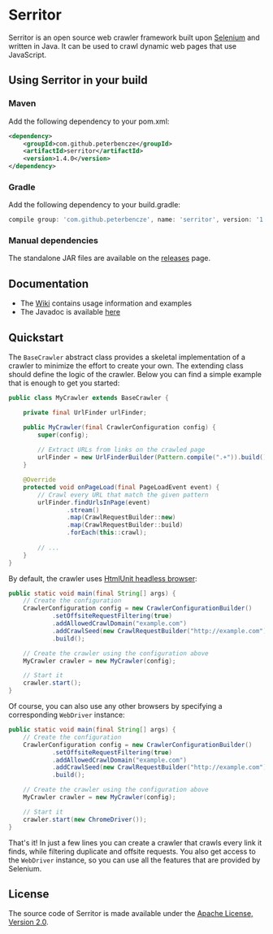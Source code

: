 Serritor
========

Serritor is an open source web crawler framework built upon [Selenium](http://www.seleniumhq.org/) and written in Java. It can be used to crawl dynamic web pages that use JavaScript.

## Using Serritor in your build
### Maven

Add the following dependency to your pom.xml:
```xml
<dependency>
    <groupId>com.github.peterbencze</groupId>
    <artifactId>serritor</artifactId>
    <version>1.4.0</version>
</dependency>
```

### Gradle

Add the following dependency to your build.gradle:
```groovy
compile group: 'com.github.peterbencze', name: 'serritor', version: '1.4.0'
```

### Manual dependencies

The standalone JAR files are available on the [releases](https://github.com/peterbencze/serritor/releases) page.

## Documentation
* The [Wiki](https://github.com/peterbencze/serritor/wiki) contains usage information and examples
* The Javadoc is available [here](https://peterbencze.github.io/serritor/)

## Quickstart
The `BaseCrawler` abstract class provides a skeletal implementation of a crawler to minimize the effort to create your own. The extending class should define the logic of the crawler. Below you can find a simple example that is enough to get you started:
```java
public class MyCrawler extends BaseCrawler {

    private final UrlFinder urlFinder;

    public MyCrawler(final CrawlerConfiguration config) {
        super(config);
        
        // Extract URLs from links on the crawled page
        urlFinder = new UrlFinderBuilder(Pattern.compile(".+")).build();
    }

    @Override
    protected void onPageLoad(final PageLoadEvent event) {
        // Crawl every URL that match the given pattern
        urlFinder.findUrlsInPage(event)
                .stream()
                .map(CrawlRequestBuilder::new)
                .map(CrawlRequestBuilder::build)
                .forEach(this::crawl);
        
        // ...
    }
}
```
By default, the crawler uses [HtmlUnit headless browser](http://htmlunit.sourceforge.net/):
```java
public static void main(final String[] args) {
    // Create the configuration
    CrawlerConfiguration config = new CrawlerConfigurationBuilder()
            .setOffsiteRequestFiltering(true)
            .addAllowedCrawlDomain("example.com")
            .addCrawlSeed(new CrawlRequestBuilder("http://example.com").build())
            .build();

    // Create the crawler using the configuration above
    MyCrawler crawler = new MyCrawler(config);

    // Start it
    crawler.start();
}
```
Of course, you can also use any other browsers by specifying a corresponding `WebDriver` instance:
```java
public static void main(final String[] args) {
    // Create the configuration
    CrawlerConfiguration config = new CrawlerConfigurationBuilder()
            .setOffsiteRequestFiltering(true)
            .addAllowedCrawlDomain("example.com")
            .addCrawlSeed(new CrawlRequestBuilder("http://example.com").build())
            .build();

    // Create the crawler using the configuration above
    MyCrawler crawler = new MyCrawler(config);

    // Start it
    crawler.start(new ChromeDriver());
}
```

That's it! In just a few lines you can create a crawler that crawls every link it finds, while filtering duplicate and offsite requests. You also get access to the `WebDriver` instance, so you can use all the features that are provided by Selenium.

## License
The source code of Serritor is made available under the [Apache License, Version 2.0](https://www.apache.org/licenses/LICENSE-2.0).
